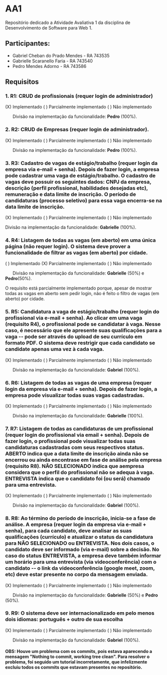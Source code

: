 # AA1
Repositório dedicado a Atividade Avaliativa 1 da disciplina de Desenvolvimento de Software para Web 1.

## Participantes: 
 - Gabriel Cheban do Prado Mendes - RA 743535
 - Gabrielle Scaranello Faria - RA 743540 
 - Pedro Mendes Adorno - RA 743586 

## Requisitos
### 1.  R1: CRUD de profissionais (requer login de administrador)
(X) Implementado ( ) Parcialmente implementado ( ) Não implementado

&nbsp;&nbsp;&nbsp;&nbsp;&nbsp;&nbsp;Divisão na implementação da funcionalidade: **Pedro** (100%).


### 2. R2: CRUD de Empresas (requer login de administrador).
(X) Implementado ( ) Parcialmente implementado ( ) Não implementado

&nbsp;&nbsp;&nbsp;&nbsp;&nbsp;&nbsp;Divisão na implementação da funcionalidade: **Pedro** (100%).


### 3.  R3: Cadastro de vagas de estágio/trabalho (requer login da empresa via e-mail + senha). Depois de fazer login, a empresa pode cadastrar uma vaga de estágio/trabalho. O cadastro de vagas deve possuir os seguintes dados: CNPJ da empresa, descrição (perfil profissional, habilidades desejadas etc), remuneração e data limite de inscrição. O período de candidaturas (processo seletivo) para essa vaga encerra-se na data limite de inscrição.
(X) Implementado ( ) Parcialmente implementado ( ) Não implementado

Divisão na implementação da funcionalidade: **Gabrielle** (100%).


### 4.  R4: Listagem de todas as vagas (em aberto) em uma única página (não requer login). O sistema deve prover a funcionalidade de filtrar as vagas (em aberto) por cidade.
( ) Implementado (X) Parcialmente implementado ( ) Não implementado

&nbsp;&nbsp;&nbsp;&nbsp;&nbsp;&nbsp;Divisão na implementação da funcionalidade: **Gabrielle** (50%) e **Pedro**(50%).

O requisito está parcialmente implementado porque, apesar de mostrar todas as vagas em aberto sem pedir login, não é feito o filtro de vagas (em aberto) por cidade.


### 5. R5: Candidatura a vaga de estágio/trabalho (requer login do profissional via e-mail + senha). Ao clicar em uma vaga (requisito R4), o profissional pode se candidatar à vaga. Nesse caso, é necessário que ele apresente suas qualificações para a vaga -- pode ser através do upload de seu currículo em formato PDF. O sistema deve restrigir que cada candidato se candidate apenas uma vez à cada vaga.
(X) Implementado ( ) Parcialmente implementado ( ) Não implementado

&nbsp;&nbsp;&nbsp;&nbsp;&nbsp;&nbsp;Divisão na implementação da funcionalidade: **Gabriel** (100%).


### 6. R6: Listagem de todas as vagas de uma empresa (requer login da empresa via e-mail + senha). Depois de fazer login, a empresa pode visualizar todas suas vagas cadastradas.
(X) Implementado ( ) Parcialmente implementado ( ) Não implementado

&nbsp;&nbsp;&nbsp;&nbsp;&nbsp;&nbsp;Divisão na implementação da funcionalidade: **Gabrielle** (100%).


### 7. R7: Listagem de todas as candidaturas de um profissional (requer login do profissional via email + senha). Depois de fazer login, o profissional pode visualizar todas suas candidaturas cadastradas com seus respectivos status. ABERTO indica que a data limite de inscrição ainda não se encerrou ou ainda encontrase em fase de análise pela empresa (requisito R8). NÃO SELECIONADO indica que aempresa considera que o perfil do profissional não se adequa à vaga. ENTREVISTA indica que o candidato foi (ou será) chamado para uma entrevista.
(X) Implementado ( ) Parcialmente implementado ( ) Não implementado

&nbsp;&nbsp;&nbsp;&nbsp;&nbsp;&nbsp;Divisão na implementação da funcionalidade: **Gabriel** (100%).


### 8. R8: Ao término do período de inscrição, inicia-se a fase de análise. A empresa (requer login da empresa via e-mail + senha), para cada candidato, deve analisar as suas qualificações (currículo) e atualizar o status da candidatura para NÃO SELECIONADO ou ENTREVISTA. Nos dois casos, o candidato deve ser informado (via e-mail) sobre a decisão. No caso do status ENTREVISTA, a empresa deve também informar um horário para uma entrevista (via videoconferência) com o candidato -- o link da videoconferência (google meet, zoom, etc) deve estar presente no corpo da mensagem enviada.
(X) Implementado ( ) Parcialmente implementado ( ) Não implementado

&nbsp;&nbsp;&nbsp;&nbsp;&nbsp;&nbsp;Divisão na implementação da funcionalidade: **Gabrielle** (50%) e **Pedro** (50%).


### 9. R9: O sistema deve ser internacionalizado em pelo menos dois idiomas: português + outro de sua escolha
(X) Implementado ( ) Parcialmente implementado ( ) Não implementado

&nbsp;&nbsp;&nbsp;&nbsp;&nbsp;&nbsp;Divisão na implementação da funcionalidade: **Gabriel** (100%).

#### OBS: Houve um problema com os commits, pois estava aparecendo a mensagem "Nothing to commit, working tree clean". Para resolver o problema, foi seguido um tutorial incorretamente, que infelizmente excluiu todos os commits que estavam presentes no repositório. 
